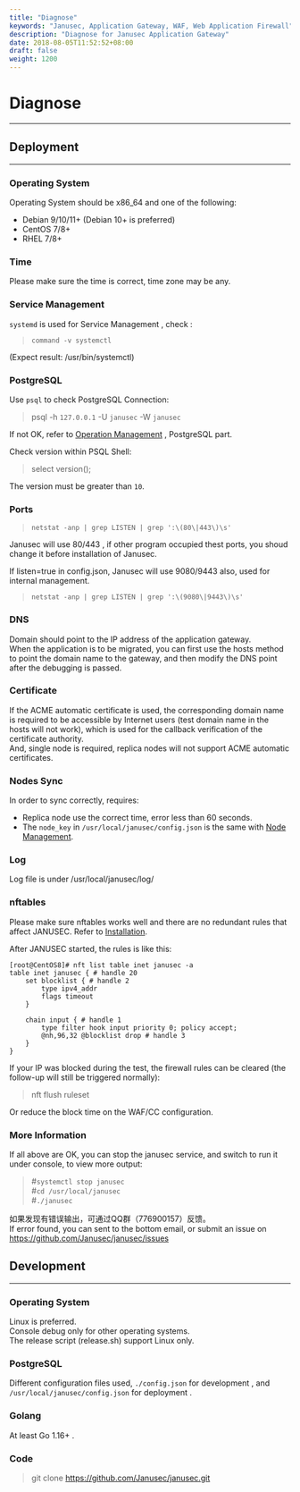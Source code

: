 ```yaml
---
title: "Diagnose"
keywords: "Janusec, Application Gateway, WAF, Web Application Firewall"
description: "Diagnose for Janusec Application Gateway"
date: 2018-08-05T11:52:52+08:00
draft: false
weight: 1200
---
```


# Diagnose
---

## Deployment
---

### Operating System

Operating System should be x86_64 and one of the following:  

* Debian 9/10/11+ (Debian 10+ is preferred)  
* CentOS 7/8+  
* RHEL 7/8+  


### Time

Please make sure the time is correct, time zone may be any.

### Service Management

`systemd` is used for Service Management , check :  

> `command -v systemctl`   

(Expect result: /usr/bin/systemctl) 


### PostgreSQL

Use `psql` to check PostgreSQL Connection:   

> psql -h `127.0.0.1` -U `janusec` -W `janusec`  

If not OK, refer to [Operation Management](/documentation/operation-management) , PostgreSQL part.

Check version within PSQL Shell:   

> select version();  

The version must be greater than `10`.  

### Ports

> `netstat -anp | grep LISTEN | grep ':\(80\|443\)\s'`  

Janusec will use 80/443 , if other program occupied thest ports, you shoud change it before installation of Janusec.   

If listen=true in config.json, Janusec will use 9080/9443 also, used for internal management.  

> `netstat -anp | grep LISTEN | grep ':\(9080\|9443\)\s'`  

### DNS  

Domain should point to the IP address of the application gateway.   
When the application is to be migrated, you can first use the hosts method to point the domain name to the gateway, and then modify the DNS point after the debugging is passed.   

### Certificate   

If the ACME automatic certificate is used, the corresponding domain name is required to be accessible by Internet users (test domain name in the hosts will not work), which is used for the callback verification of the certificate authority.    
And, single node is required, replica nodes will not support ACME automatic certificates.     

### Nodes Sync

In order to sync correctly, requires:  

* Replica node use the correct time, error less than 60 seconds.  
* The `node_key` in `/usr/local/janusec/config.json` is the same with [Node Management](/documentation/node-management).  
  
### Log

Log file is under /usr/local/janusec/log/  

### nftables

Please make sure nftables works well and there are no redundant rules that affect JANUSEC. Refer to [Installation](/documentation/installation/).  

After JANUSEC started, the rules is like this:  
 
```
[root@CentOS8]# nft list table inet janusec -a
table inet janusec { # handle 20
	set blocklist { # handle 2
		type ipv4_addr
		flags timeout
	}

	chain input { # handle 1
		type filter hook input priority 0; policy accept;
		@nh,96,32 @blocklist drop # handle 3
	}
}

```

If your IP was blocked during the test, the firewall rules can be cleared (the follow-up will still be triggered normally):

> nft flush ruleset  

Or reduce the block time on the WAF/CC configuration.

### More Information

If all above are OK, you can stop the janusec service, and switch to run it under console, to view more output:  

> #`systemctl stop janusec`  
> #`cd /usr/local/janusec`  
> #`./janusec`  

如果发现有错误输出，可通过QQ群（776900157）反馈。  
If error found, you can sent to the bottom email, or submit an issue on https://github.com/Janusec/janusec/issues  
  

## Development

---

### Operating System

Linux is preferred.  
Console debug only for other operating systems.  
The release script (release.sh) support Linux only.  

### PostgreSQL

Different configuration files used, `./config.json` for development , and `/usr/local/janusec/config.json` for deployment .  

### Golang

At least Go 1.16+ .  

### Code

> git clone https://github.com/Janusec/janusec.git   

